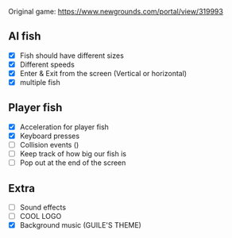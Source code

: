 Original game: https://www.newgrounds.com/portal/view/319993

## AI fish
- [x] Fish should have different sizes
- [x] Different speeds
- [x] Enter & Exit from the screen (Vertical or horizontal)
- [x] multiple fish

## Player fish
- [x] Acceleration for player fish
- [x] Keyboard presses
- [ ] Collision events ()
- [ ] Keep track of how big our fish is
- [ ] Pop out at the end of the screen

## Extra
- [ ] Sound effects
- [ ] COOL LOGO 
- [x] Background music (GUILE'S THEME)

